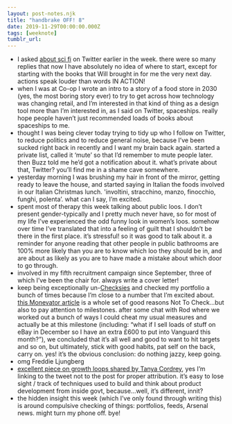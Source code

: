 ```yaml
---
layout: post-notes.njk
title: "handbrake OFF! 8"
date: 2019-11-29T00:00:00.000Z
tags: [weeknote]
tumblr_url: 
---
```



*   I asked [about sci fi](https://twitter.com/annagoss/status/1199378849303318528) on Twitter earlier in the week. there were so many replies that now I have absolutely no idea of where to start, except for starting with the books that Will brought in for me the very next day. actions speak louder than words IN ACTION!
*   when I was at Co-op I wrote an intro to a story of a food store in 2030 (yes, the most boring story ever) to try to get across how technology was changing retail, and I’m interested in that kind of thing as a design tool more than I’m interested in, as I said on Twitter, spaceships. really hope people haven’t just recommended loads of books about spaceships to me.
*   thought I was being clever today trying to tidy up who I follow on Twitter, to reduce politics and to reduce general noise, because I’ve been sucked right back in recently and I want my brain back again. started a private list, called it ‘mute’ so that I’d remember to mute people later. then Buzz told me he’d got a notification about it. what’s private about that, Twitter? you’ll find me in a shame cave somewhere.
*   yesterday morning I was brushing my hair in front of the mirror, getting ready to leave the house, and started saying in Italian the foods involved in our Italian Christmas lunch. 'involtini, stracchino, manzo, finocchio, funghi, polenta’. what can I say, I’m excited.
*   spent most of therapy this week talking about public loos. I don’t present gender-typically and I pretty much never have, so for most of my life I’ve experienced the odd funny look in women’s loos. somehow over time I’ve translated that into a feeling of guilt that I shouldn’t be there in the first place. it’s stressful! so it was good to talk about it. a reminder for anyone reading that other people in public bathrooms are 100% more likely than you are to know which loo they should be in, and are about as likely as you are to have made a mistake about which door to go through.
*   involved in my fifth recruitment campaign since September, three of which I’ve been the chair for. always write a cover letter!
*   keep being exceptionally un-[Checksies](http://checksies.com/) and checked my portfolio a bunch of times because I’m close to a number that I’m excited about. [this Monevator article](https://monevator.com/how-i-trick-myself-into-achieving-financial-independence/) is a whole set of good reasons Not To Check…but also to pay attention to milestones. after some chat with Rod where we worked out a bunch of ways I could cheat my usual measures and actually be at this milestone (including: “what if I sell loads of stuff on eBay in December so I have an extra £600 to put into Vanguard this month?”), we concluded that it’s all well and good to want to hit targets and so on, but ultimately, stick with good habits, pat self on the back, carry on. yes! it’s the obvious conclusion: do nothing jazzy, keep going.
*   omg Freddie Ljungberg
*   [excellent piece on growth loops shared by Tanya Cordrey](https://twitter.com/tcordrey/status/1200457556843474944), yes I’m linking to the tweet not to the post for proper attribution. it’s easy to lose sight / track of techniques used to build and think about product development from inside govt, because…well, it’s different, innit?
*   the hidden insight this week (which I’ve only found through writing this) is around compulsive checking of things: portfolios, feeds, Arsenal news. might turn my phone off. bye!

